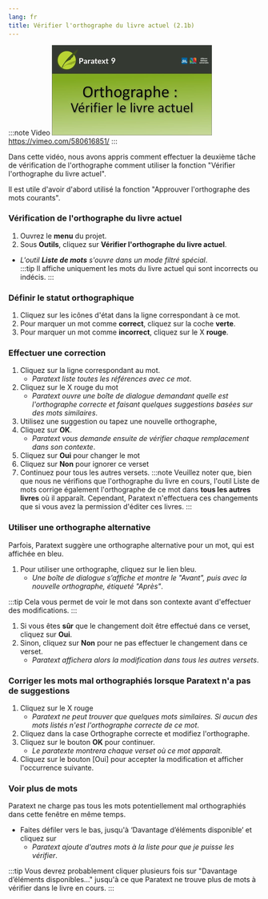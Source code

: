 ```yaml
---
lang: fr
title: Vérifier l'orthographe du livre actuel (2.1b)
---
```


:::note Video
[![ ](../../media/2.1b.png)](https://vimeo.com/580616851/)  
https://vimeo.com/580616851/
:::

Dans cette vidéo, nous avons appris comment effectuer la deuxième tâche de vérification de l'orthographe comment utiliser la fonction "Vérifier l'orthographe du livre actuel".

Il est utile d'avoir d'abord utilisé la fonction "Approuver l'orthographe des mots courants".

### Vérification de l'orthographe du livre actuel

1.  Ouvrez le **menu** du projet.
1.  Sous **Outils**, cliquez sur **Vérifier l'orthographe du livre actuel**.  
  - *L'outil **Liste de mots** s'ouvre dans un mode filtré spécial*.  
:::tip
Il affiche uniquement les mots du livre actuel qui sont incorrects ou indécis.
:::
### Définir le statut orthographique

1.   Cliquez sur les icônes d'état dans la ligne correspondant à ce mot.
1.   Pour marquer un mot comme **correct**, cliquez sur la coche **verte**.
1.   Pour marquer un mot comme **incorrect**, cliquez sur le X **rouge**.

### Effectuer une correction

1.   Cliquez sur la ligne correspondant au mot.
      -  *Paratext liste toutes les références avec ce mot*.
1.   Cliquez sur le X rouge du mot
      -  *Paratext ouvre une boîte de dialogue demandant quelle est l'orthographe correcte et faisant quelques suggestions basées sur des mots similaires*.
1.   Utilisez une suggestion ou tapez une nouvelle orthographe,
1.   Cliquez sur **OK**.
      -  *Paratext vous demande ensuite de vérifier chaque remplacement dans son contexte*.
1.   Cliquez sur **Oui** pour changer le mot
1.   Cliquez sur **Non** pour ignorer ce verset
1.   Continuez pour tous les autres versets.
:::note
Veuillez noter que, bien que nous ne vérifions que l'orthographe du livre en cours, l'outil Liste de mots corrige également l'orthographe de ce mot dans **tous les autres livres** où il apparaît. Cependant, Paratext n'effectuera ces changements que si vous avez la permission d'éditer ces livres.
:::
### Utiliser une orthographe alternative

Parfois, Paratext suggère une orthographe alternative pour un mot, qui est affichée en bleu.

1.  Pour utiliser une orthographe, cliquez sur le lien bleu.
     -  *Une boîte de dialogue s’affiche et montre le "Avant", puis avec la nouvelle orthographe, étiqueté "Après"*.

:::tip
Cela vous permet de voir le mot dans son contexte avant d'effectuer des modifications.
:::

1.  Si vous êtes **sûr** que le changement doit être effectué dans ce verset, cliquez sur **Oui**.
1.  Sinon, cliquez sur **Non** pour ne pas effectuer le changement dans ce verset.
     -  *Paratext affichera alors la modification dans tous les autres versets*.

### Corriger les mots mal orthographiés lorsque Paratext n'a pas de suggestions

1.   Cliquez sur le X rouge
      -  *Paratext ne peut trouver que quelques mots similaires. Si aucun des mots listés n'est l'orthographe correcte de ce mot*.
1.   Cliquez dans la case Orthographe correcte et modifiez l'orthographe.
1.   Cliquez sur le bouton **OK** pour continuer.
      -  *Le paratexte montrera chaque verset où ce mot apparaît*.
1.   Cliquez sur le bouton [Oui] pour accepter la modification et afficher l'occurrence suivante.

### Voir plus de mots

Paratext ne charge pas tous les mots potentiellement mal orthographiés dans cette fenêtre en même temps.

-   Faites défiler vers le bas, jusqu'à ‘Davantage d’éléments disponible’ et cliquez sur
      -  *Paratext ajoute d'autres mots à la liste pour que je puisse les vérifier*.

:::tip
Vous devrez probablement cliquer plusieurs fois sur "Davantage d’éléments disponibles…" jusqu'à ce que Paratext ne trouve plus de mots à vérifier dans le livre en cours.
:::